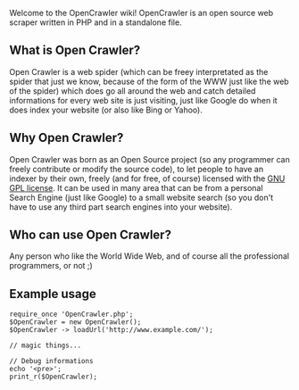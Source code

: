 Welcome to the OpenCrawler wiki!
OpenCrawler is an open source web scraper written in PHP and in a standalone file.

## What is Open Crawler?
Open Crawler is a web spider (which can be freey interpretated as the spider that just we know, 
because of the form of the WWW just like the web of the spider) which does go all around the web and catch detailed 
informations for every web site is just visiting, just like Google do when it does index your website (or also like Bing or Yahoo).

## Why Open Crawler?
Open Crawler was born as an Open Source project (so any programmer can freely contribute or modify the source code), 
to let people to have an indexer by their own, freely (and for free, of course) licensed with the 
[GNU GPL license](http://www.gnu.org/licenses/gpl.html). It can be used in many area that can be from a personal 
Search Engine (just like Google) to a small website search (so you don't have to use any third part search engines 
into your website).

## Who can use Open Crawler?
Any person who like the World Wide Web, and of course all the professional programmers, or not ;)

## Example usage
    require_once 'OpenCrawler.php';
    $OpenCrawler = new OpenCrawler();
    $OpenCrawler -> loadUrl('http://www.example.com/');
    
    // magic things...
    
    // Debug informations
    echo '<pre>';
    print_r($OpenCrawler);